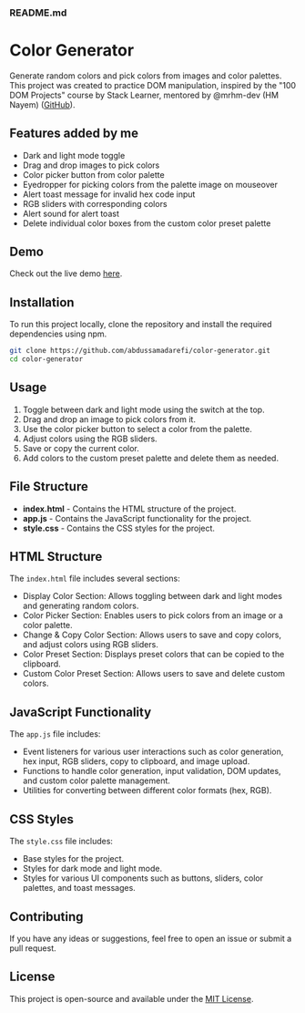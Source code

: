 ### README.md

# Color Generator

Generate random colors and pick colors from images and color palettes. This project was created to practice DOM manipulation, inspired by the "100 DOM Projects" course by Stack Learner, mentored by @mrhm-dev (HM Nayem) ([GitHub](https://github.com/mrhm-dev)).

## Features added by me

- Dark and light mode toggle
- Drag and drop images to pick colors
- Color picker button from color palette
- Eyedropper for picking colors from the palette image on mouseover
- Alert toast message for invalid hex code input
- RGB sliders with corresponding colors
- Alert sound for alert toast
- Delete individual color boxes from the custom color preset palette

## Demo

Check out the live demo [here](https://incandescent-brigadeiros-5ffa0f.netlify.app/).

## Installation

To run this project locally, clone the repository and install the required dependencies using npm.

```bash
git clone https://github.com/abdussamadarefi/color-generator.git
cd color-generator
```

## Usage

1. Toggle between dark and light mode using the switch at the top.
2. Drag and drop an image to pick colors from it.
3. Use the color picker button to select a color from the palette.
4. Adjust colors using the RGB sliders.
5. Save or copy the current color.
6. Add colors to the custom preset palette and delete them as needed.

## File Structure

- **index.html** - Contains the HTML structure of the project.
- **app.js** - Contains the JavaScript functionality for the project.
- **style.css** - Contains the CSS styles for the project.

## HTML Structure

The `index.html` file includes several sections:
- Display Color Section: Allows toggling between dark and light modes and generating random colors.
- Color Picker Section: Enables users to pick colors from an image or a color palette.
- Change & Copy Color Section: Allows users to save and copy colors, and adjust colors using RGB sliders.
- Color Preset Section: Displays preset colors that can be copied to the clipboard.
- Custom Color Preset Section: Allows users to save and delete custom colors.

## JavaScript Functionality

The `app.js` file includes:
- Event listeners for various user interactions such as color generation, hex input, RGB sliders, copy to clipboard, and image upload.
- Functions to handle color generation, input validation, DOM updates, and custom color palette management.
- Utilities for converting between different color formats (hex, RGB).

## CSS Styles

The `style.css` file includes:
- Base styles for the project.
- Styles for dark mode and light mode.
- Styles for various UI components such as buttons, sliders, color palettes, and toast messages.

## Contributing

If you have any ideas or suggestions, feel free to open an issue or submit a pull request.

## License

This project is open-source and available under the [MIT License](LICENSE).
